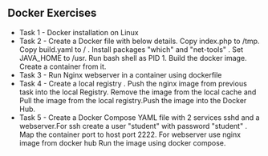 ## Docker Exercises
- Task 1 - Docker installation on Linux
- Task 2 - Create a Docker file with below details.
Copy index.php to /tmp. Copy build.yaml to / . Install packages "which" and "net-tools" . Set JAVA_HOME to /usr. Run bash shell as PID 1. Build the docker image. Create a container from it.           
- Task 3 - Run Nginx webserver in a container using dockerfile 
- Task 4 - Create a local registry . Push the nginx image from previous task into the local Registry.
Remove the image from the local cache and Pull the image from the local registry.Push the image into the Docker Hub.
- Task 5 - Create a Docker Compose YAML file with 2 services sshd and a webserver.For ssh create a user "student" with password "student" . Map the container port to host port 2222. For webserver use nginx image from docker hub 
Run the image using docker compose.
